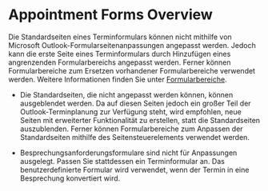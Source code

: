
# Appointment Forms Overview

Die Standardseiten eines Terminformulars können nicht mithilfe von Microsoft Outlook-Formularseitenanpassungen angepasst werden. Jedoch kann die erste Seite eines Terminformulars durch Hinzufügen eines angrenzenden Formularbereichs angepasst werden. Ferner können Formularbereiche zum Ersetzen vorhandener Formularbereiche verwendet werden. Weitere Informationen finden Sie unter [Formularbereiche](66e80f83-60db-e3b1-47e9-097f855f6512.md).


- Die Standardseiten, die nicht angepasst werden können, können ausgeblendet werden. Da auf diesen Seiten jedoch ein großer Teil der Outlook-Terminplanung zur Verfügung steht, wird empfohlen, neue Seiten mit erweiterter Funktionalität zu erstellen, statt die Standardseiten auszublenden. Ferner können Formularbereiche zum Anpassen der Standardseiten mithilfe des Seitensteuerelements verwendet werden.
    
- Besprechungsanforderungsformulare sind nicht für Anpassungen ausgelegt. Passen Sie stattdessen ein Terminformular an. Das benutzerdefinierte Formular wird verwendet, wenn der Termin in eine Besprechung konvertiert wird.
    
